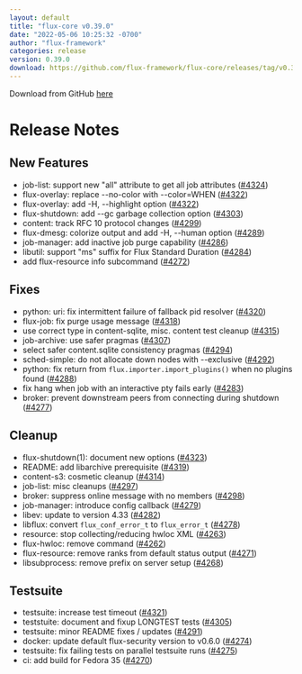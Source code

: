 ```yaml
---
layout: default
title: "flux-core v0.39.0"
date: "2022-05-06 10:25:32 -0700"
author: "flux-framework"
categories: release
version: 0.39.0
download: https://github.com/flux-framework/flux-core/releases/tag/v0.39.0
---
```


Download from GitHub [here](https://github.com/flux-framework/flux-core/releases/tag/v0.39.0)

# Release Notes

## New Features

 * job-list: support new "all" attribute to get all job attributes ([#4324](https://github.com/flux-framework/flux-core/issues/4324))
 * flux-overlay: replace --no-color with --color=WHEN ([#4322](https://github.com/flux-framework/flux-core/issues/4322))
 * flux-overlay: add -H, --highlight option ([#4322](https://github.com/flux-framework/flux-core/issues/4322))
 * flux-shutdown: add --gc garbage collection option ([#4303](https://github.com/flux-framework/flux-core/issues/4303))
 * content: track RFC 10 protocol changes ([#4299](https://github.com/flux-framework/flux-core/issues/4299))
 * flux-dmesg: colorize output and add -H, --human option ([#4289](https://github.com/flux-framework/flux-core/issues/4289))
 * job-manager: add inactive job purge capability ([#4286](https://github.com/flux-framework/flux-core/issues/4286))
 * libutil: support "ms" suffix for Flux Standard Duration ([#4284](https://github.com/flux-framework/flux-core/issues/4284))
 * add flux-resource info subcommand ([#4272](https://github.com/flux-framework/flux-core/issues/4272))

## Fixes

 * python: uri: fix intermittent failure of fallback pid resolver ([#4320](https://github.com/flux-framework/flux-core/issues/4320))
 * flux-job: fix purge usage message ([#4318](https://github.com/flux-framework/flux-core/issues/4318))
 * use correct type in content-sqlite, misc. content test cleanup ([#4315](https://github.com/flux-framework/flux-core/issues/4315))
 * job-archive: use safer pragmas ([#4307](https://github.com/flux-framework/flux-core/issues/4307))
 * select safer content.sqlite consistency pragmas ([#4294](https://github.com/flux-framework/flux-core/issues/4294))
 * sched-simple: do not allocate down nodes with --exclusive ([#4292](https://github.com/flux-framework/flux-core/issues/4292))
 * python: fix return from `flux.importer.import_plugins()` when no plugins
   found ([#4288](https://github.com/flux-framework/flux-core/issues/4288))
 * fix hang when job with an interactive pty fails early ([#4283](https://github.com/flux-framework/flux-core/issues/4283))
 * broker: prevent downstream peers from connecting during shutdown ([#4277](https://github.com/flux-framework/flux-core/issues/4277))

## Cleanup

 * flux-shutdown(1): document new options ([#4323](https://github.com/flux-framework/flux-core/issues/4323))
 * README: add libarchive prerequisite ([#4319](https://github.com/flux-framework/flux-core/issues/4319))
 * content-s3: cosmetic cleanup ([#4314](https://github.com/flux-framework/flux-core/issues/4314))
 * job-list: misc cleanups ([#4297](https://github.com/flux-framework/flux-core/issues/4297))
 * broker: suppress online message with no members ([#4298](https://github.com/flux-framework/flux-core/issues/4298))
 * job-manager: introduce config callback ([#4279](https://github.com/flux-framework/flux-core/issues/4279))
 * libev: update to version 4.33 ([#4282](https://github.com/flux-framework/flux-core/issues/4282))
 * libflux: convert `flux_conf_error_t` to `flux_error_t` ([#4278](https://github.com/flux-framework/flux-core/issues/4278))
 * resource: stop collecting/reducing hwloc XML  ([#4263](https://github.com/flux-framework/flux-core/issues/4263))
 * flux-hwloc: remove command ([#4262](https://github.com/flux-framework/flux-core/issues/4262))
 * flux-resource: remove ranks from default status output ([#4271](https://github.com/flux-framework/flux-core/issues/4271))
 * libsubprocess: remove prefix on server setup ([#4268](https://github.com/flux-framework/flux-core/issues/4268))

## Testsuite

 * testsuite: increase test timeout ([#4321](https://github.com/flux-framework/flux-core/issues/4321))
 * teststuite: document and fixup LONGTEST tests ([#4305](https://github.com/flux-framework/flux-core/issues/4305))
 * testsuite: minor README fixes / updates ([#4291](https://github.com/flux-framework/flux-core/issues/4291))
 * docker: update default flux-security version to v0.6.0 ([#4274](https://github.com/flux-framework/flux-core/issues/4274))
 * testsuite: fix failing tests on parallel testsuite runs ([#4275](https://github.com/flux-framework/flux-core/issues/4275))
 * ci: add build for Fedora 35 ([#4270](https://github.com/flux-framework/flux-core/issues/4270))

